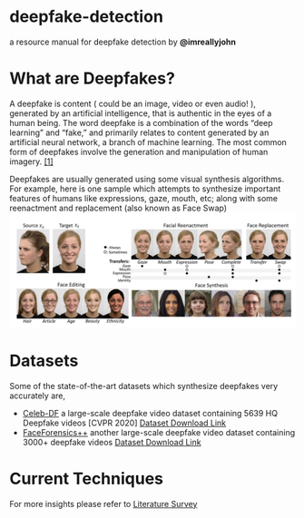 # deepfake-detection
a resource manual for deepfake detection by **@imreallyjohn**

# What are Deepfakes?
A deepfake is content ( could be an image, video or even audio! ), generated by an artificial intelligence, that is authentic in the eyes of a human being. The word deepfake is a combination of the words “deep learning” and “fake,” and primarily relates to content generated by an artificial neural network, a branch of machine learning. The most common form of deepfakes involve the generation and manipulation of human imagery. [[1]](https://dl.acm.org/doi/abs/10.1145/3425780)

Deepfakes are usually generated using some visual synthesis algorithms. For example, here is one sample which attempts to synthesize important features of humans like expressions, gaze, mouth, etc; along with some reenactment and replacement (also known as Face Swap) ![test](images/deepfake_synthesis.png)


# Datasets

Some of the state-of-the-art datasets which synthesize deepfakes very accurately are,

- [Celeb-DF](https://openaccess.thecvf.com/content_CVPR_2020/papers/Li_Celeb-DF_A_Large-Scale_Challenging_Dataset_for_DeepFake_Forensics_CVPR_2020_paper.pdf) a large-scale deepfake video dataset containing 5639 HQ Deepfake videos [CVPR 2020] [Dataset Download Link](https://forms.gle/2jYBby6y1FBU3u6q9)
- [FaceForensics++](http://niessnerlab.org/projects/roessler2018faceforensics.html) another large-scale deepfake video dataset containing 3000+ deepfake videos [Dataset Download Link](https://docs.google.com/forms/u/1/d/e/1FAIpQLSdRRR3L5zAv6tQ_CKxmK4W96tAab_pfBu2EKAgQbeDVhmXagg/viewform)


# Current Techniques
For more insights please refer to [Literature Survey](literature%20survey/README.md)
